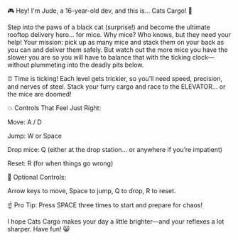 🎮 Hey! I'm Jude, a 16-year-old dev, and this is… Cats Cargo! 🐾

Step into the paws of a black cat (surprise!) and become the ultimate rooftop delivery hero… for mice. Why mice? Who knows, but they need your help! Your mission: pick up as many mice and stack them on your back as you can and deliver them safely. But watch out the more mice you have the slower you are so you will have to balance that with the ticking clock—without plummeting into the deadly pits below.

⏰ Time is ticking! Each level gets trickier, so you’ll need speed, precision, and nerves of steel. Stack your furry cargo and race to the ELEVATOR… or the mice are doomed!

💥 Controls That Feel Just Right:

Move: A / D

Jump: W or Space

Drop mice: Q (either at the drop station… or anywhere if you’re impatient)

Reset: R (for when things go wrong)

🎯 Optional Controls:

Arrow keys to move, Space to jump, Q to drop, R to reset.

☝️ Pro Tip: Press SPACE three times to start and prepare for chaos!

I hope Cats Cargo makes your day a little brighter—and your reflexes a lot sharper. Have fun! 😸